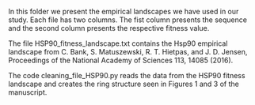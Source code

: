 In this folder we present the empirical landscapes we have used in our study.
Each file has two columns. The fist column presents the sequence and the second column presents the respective fitness value.

The file HSP90_fitness_landscape.txt contains the Hsp90 empirical landscape from C. Bank, S. Matuszewski, R. T. Hietpas, and J. D.
Jensen, Proceedings of the National Academy of Sciences 113, 14085 (2016).

The code cleaning_file_HSP90.py reads the data from the HSP90 fitness landscape and creates the ring structure seen in Figures 1 and 3 of the manuscript.
